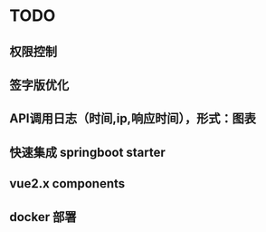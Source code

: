 # TODO 
## 权限控制 
## 签字版优化 
## API调用日志（时间,ip,响应时间），形式：图表 
## 快速集成 springboot starter 
## vue2.x components 
## docker 部署 
